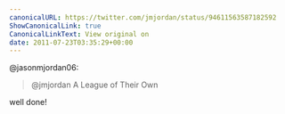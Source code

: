 ```yaml
---
canonicalURL: https://twitter.com/jmjordan/status/94611563587182592
ShowCanonicalLink: true
CanonicalLinkText: View original on
date: 2011-07-23T03:35:29+00:00
---
```

@jasonmjordan06:

> @jmjordan A League of Their Own

well done!